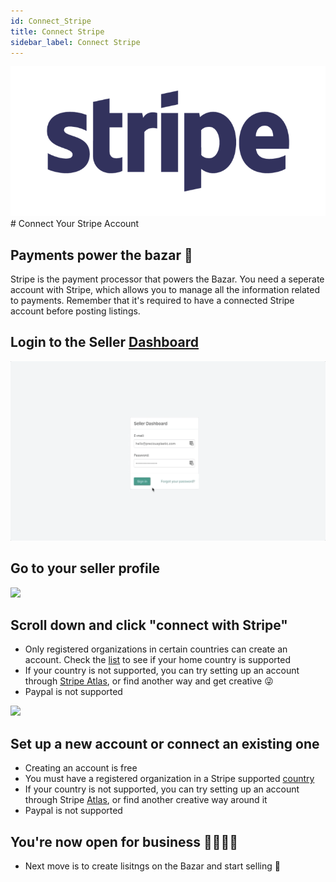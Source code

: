 ```yaml
---
id: Connect_Stripe
title: Connect Stripe 
sidebar_label: Connect Stripe
---
```


<style>
:root {
  --highlight: #f7b77b;
  --hover: #f7b77b;
}
</style>

 <img src="../assets/business/stripelogo.png" />
# Connect Your Stripe Account 

## Payments power the bazar 💸 


Stripe is the payment processor that powers the Bazar. You need a seperate account with Stripe, which allows you to manage all the information related to payments. Remember that it's required to have a connected Stripe account before posting listings. 

## Login to the Seller [Dashboard](https://bazar.preciousplastic.com/vendor.php?dispatch=auth.login_form&return_url=vendor.php)
 <img src="../assets/gif/login.gif"/>

## Go to your seller profile
<img src="../assets/gif/seller profile.gif" />

## Scroll down and click "connect with Stripe" 
- Only registered organizations in certain countries can create an account. Check the [list](https://stripe.com/global) to see if your home country is supported 
- If your country is not supported, you can try setting up an account through [Stripe Atlas](https://stripe.com/atlas), or find another way and get creative 😜
- Paypal is not supported 

<img src="../assets/gif/Connect to stripe.gif" />


## Set up a new account or connect an existing one 
- Creating an account is free
- You must have a registered organization in a Stripe supported [country](https://stripe.com/global)
- If your country is not supported, you can try setting up an account through Stripe [Atlas](https://stripe.com/atlas), or find another creative way around it
- Paypal is not supported

## You're now open for business 🙌🏼🎉💪
- Next move is to create lisitngs on the Bazar and start selling 🤑
